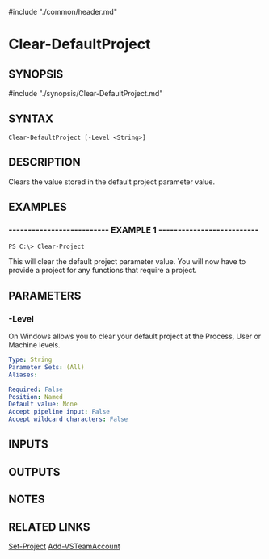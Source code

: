 #include "./common/header.md"

# Clear-DefaultProject

## SYNOPSIS
#include "./synopsis/Clear-DefaultProject.md"

## SYNTAX

```
Clear-DefaultProject [-Level <String>]
```

## DESCRIPTION
Clears the value stored in the default project parameter value.

## EXAMPLES

### -------------------------- EXAMPLE 1 --------------------------
```
PS C:\> Clear-Project
```

This will clear the default project parameter value.
You will now have to provide a project for any functions that require a project.

## PARAMETERS

### -Level
On Windows allows you to clear your default project at the Process, User or Machine levels.

```yaml
Type: String
Parameter Sets: (All)
Aliases: 

Required: False
Position: Named
Default value: None
Accept pipeline input: False
Accept wildcard characters: False
```

## INPUTS

## OUTPUTS

## NOTES

## RELATED LINKS

[Set-Project](Set-Project.md)
[Add-VSTeamAccount](Add-VSTeamAccount.md)

